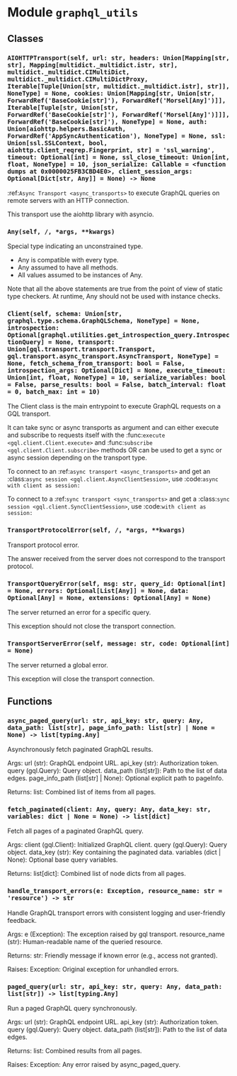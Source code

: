 # Module `graphql_utils`

## Classes

### `AIOHTTPTransport(self, url: str, headers: Union[Mapping[str, str], Mapping[multidict._multidict.istr, str], multidict._multidict.CIMultiDict, multidict._multidict.CIMultiDictProxy, Iterable[Tuple[Union[str, multidict._multidict.istr], str]], NoneType] = None, cookies: Union[Mapping[str, Union[str, ForwardRef('BaseCookie[str]'), ForwardRef('Morsel[Any]')]], Iterable[Tuple[str, Union[str, ForwardRef('BaseCookie[str]'), ForwardRef('Morsel[Any]')]]], ForwardRef('BaseCookie[str]'), NoneType] = None, auth: Union[aiohttp.helpers.BasicAuth, ForwardRef('AppSyncAuthentication'), NoneType] = None, ssl: Union[ssl.SSLContext, bool, aiohttp.client_reqrep.Fingerprint, str] = 'ssl_warning', timeout: Optional[int] = None, ssl_close_timeout: Union[int, float, NoneType] = 10, json_serialize: Callable = <function dumps at 0x0000025FB3CBD4E0>, client_session_args: Optional[Dict[str, Any]] = None) -> None`

:ref:`Async Transport <async_transports>` to execute GraphQL queries
on remote servers with an HTTP connection.

This transport use the aiohttp library with asyncio.

### `Any(self, /, *args, **kwargs)`

Special type indicating an unconstrained type.

- Any is compatible with every type.
- Any assumed to have all methods.
- All values assumed to be instances of Any.

Note that all the above statements are true from the point of view of
static type checkers. At runtime, Any should not be used with instance
checks.

### `Client(self, schema: Union[str, graphql.type.schema.GraphQLSchema, NoneType] = None, introspection: Optional[graphql.utilities.get_introspection_query.IntrospectionQuery] = None, transport: Union[gql.transport.transport.Transport, gql.transport.async_transport.AsyncTransport, NoneType] = None, fetch_schema_from_transport: bool = False, introspection_args: Optional[Dict] = None, execute_timeout: Union[int, float, NoneType] = 10, serialize_variables: bool = False, parse_results: bool = False, batch_interval: float = 0, batch_max: int = 10)`

The Client class is the main entrypoint to execute GraphQL requests
on a GQL transport.

It can take sync or async transports as argument and can either execute
and subscribe to requests itself with the
:func:`execute <gql.client.Client.execute>` and
:func:`subscribe <gql.client.Client.subscribe>` methods
OR can be used to get a sync or async session depending on the
transport type.

To connect to an :ref:`async transport <async_transports>` and get an
:class:`async session <gql.client.AsyncClientSession>`,
use :code:`async with client as session:`

To connect to a :ref:`sync transport <sync_transports>` and get a
:class:`sync session <gql.client.SyncClientSession>`,
use :code:`with client as session:`

### `TransportProtocolError(self, /, *args, **kwargs)`

Transport protocol error.

The answer received from the server does not correspond to the transport protocol.

### `TransportQueryError(self, msg: str, query_id: Optional[int] = None, errors: Optional[List[Any]] = None, data: Optional[Any] = None, extensions: Optional[Any] = None)`

The server returned an error for a specific query.

This exception should not close the transport connection.

### `TransportServerError(self, message: str, code: Optional[int] = None)`

The server returned a global error.

This exception will close the transport connection.

## Functions

### `async_paged_query(url: str, api_key: str, query: Any, data_path: list[str], page_info_path: list[str] | None = None) -> list[typing.Any]`

Asynchronously fetch paginated GraphQL results.

Args:
    url (str): GraphQL endpoint URL.
    api_key (str): Authorization token.
    query (gql.Query): Query object.
    data_path (list[str]): Path to the list of data edges.
    page_info_path (list[str] | None): Optional explicit path to pageInfo.

Returns:
    list: Combined list of items from all pages.

### `fetch_paginated(client: Any, query: Any, data_key: str, variables: dict | None = None) -> list[dict]`

Fetch all pages of a paginated GraphQL query.

Args:
    client (gql.Client): Initialized GraphQL client.
    query (gql.Query): Query object.
    data_key (str): Key containing the paginated data.
    variables (dict | None): Optional base query variables.

Returns:
    list[dict]: Combined list of node dicts from all pages.

### `handle_transport_errors(e: Exception, resource_name: str = 'resource') -> str`

Handle GraphQL transport errors with consistent logging and user-friendly feedback.

Args:
    e (Exception): The exception raised by gql transport.
    resource_name (str): Human-readable name of the queried resource.

Returns:
    str: Friendly message if known error (e.g., access not granted).

Raises:
    Exception: Original exception for unhandled errors.

### `paged_query(url: str, api_key: str, query: Any, data_path: list[str]) -> list[typing.Any]`

Run a paged GraphQL query synchronously.

Args:
    url (str): GraphQL endpoint URL.
    api_key (str): Authorization token.
    query (gql.Query): Query object.
    data_path (list[str]): Path to the list of data edges.

Returns:
    list: Combined results from all pages.

Raises:
    Exception: Any error raised by async_paged_query.
